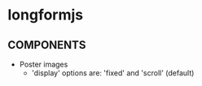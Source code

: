 # longformjs

## COMPONENTS

- Poster images
  - 'display' options are: 'fixed' and 'scroll' (default)